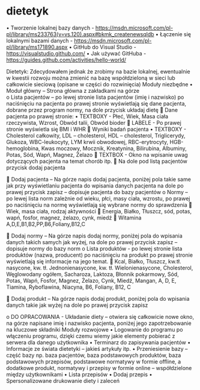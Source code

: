 # dietetyk

•	Tworzenie lokalnej bazy danych - https://msdn.microsoft.com/pl-pl/library/ms233763(v=vs.120).aspx#bkmk_createnewsqldb
•	Łączenie się lokalnymi bazami danych - https://msdn.microsoft.com/pl-pl/library/ms171890.aspx
•	GitHub do Visual Studio - https://visualstudio.github.com/
•	Jak używać GitHuba - https://guides.github.com/activities/hello-world/

Dietetyk:
Zdecydowałem jednak że zrobimy na bazie lokalnej, ewentualnie w kwestii rozwoju można zmienić na bazę współdzieloną w sieci lub całkowicie sieciową (opisane w części do rozwinięcia)
Moduły niezbędne
•	Moduł główny – Strona główna z zakładkami na górze  
o	Lista pacjentów – po lewej stronie lista pacjentów (imię i nazwisko) po naciśnięciu na pacjenta po prawej stronie wyświetlają się dane pacjenta, dobrane przez program normy, na dole przycisk układaj dietę
	Dane pacjenta po prawej stronie:
•	TEXTBOXY - Płeć, Wiek, Masa ciała rzeczywista, Wzrost, Obwód talii, Obwód bioder
	LABELE - Po prawej stronie wyświetla się BMI i WHR
	Wyniki badań pacjenta
•	TEXTBOXY - Cholesterol całkowity, LDL – cholesterol, HDL – cholesterol, Triglicerydy, Glukoza, WBC-leukocyty, LYM krwii obwodowej, RBC-erytrocyty, HGB-hemoglobina, Kwas moczowy, Mocznik, Kreatynina, Bilirubina, Albuminy, Potas, Sód, Wapń, Magnez, Żelazo
	TEXTBOX - Okno na wpisanie uwag dotyczących pacjenta na temat chorób itp.
	Na dole pod listą pacjentów przycisk dodaj pacjenta

	Dodaj pacjenta – Na górze napis dodaj pacjenta, poniżej pola takie same jak  przy wyświetlaniu pacjenta do wpisania danych pacjenta na dole po prawej przycisk zapisz – dopisuje pacjenta do bazy pacjentów
o	Normy – po lewej lista norm zależnie od wieku, płci, masy ciała, wzrostu, po prawej po naciśnięciu na normę wyświetlają się wybrane normy do sprawdzenia
	Wiek, masa ciała, rodzaj aktywności
	Energia, Białko, Tłuszcz, sód, potas, wapń, fosfor, magnez, żelazo, cynk, miedź
	Witamina A,D,E,B1,B2,PP,B6,Foliany,B12,C

	Dodaj normy – Na górze napis dodaj normy, poniżej pola do wpisania danych takich samych jak wyżej, na dole po prawej przycisk zapisz – dopisuje normy do bazy norm
o	Lista produktów - po lewej stronie lista produktów (nazwa, producent) po naciśnięciu na produkt po prawej stronie wyświetlają się informacje na jego temat.
	Kcal, Białko, Tłuszcz, kw.tł. nasycone, kw. tł. Jednonienasycone, kw. tł. Wielonienasycone, Cholesterol, Węglowodany ogółem, Sacharoza, Laktoza, Błonnik pokarmowy, Sód, Potas, Wapń, Fosfor, Magnez, Żelazo, Cynk, Miedź, Mangan, A, D, E, Tiamina, Ryboflawina, Niacyna, B6, Foliany, B12, C

	Dodaj produkt – Na górze napis dodaj produkt, poniżej pola do wpisania danych takie jak wyżej na dole po prawej przycisk zapisz



o	DO OPRACOWANIA - Układanie diety – otwiera się całkowicie nowe okno, na górze napisane imię i nazwisko pacjenta, poniżej jego zapotrzebowanie na kluczowe składniki
Moduły rozwojowe
•	Logowanie do programu po włączeniu programu, dzięki czemu wiemy jakie elementy pobierać z serwera dla danego użytkownika
•	Terminarz do zapisywania pacjentów
•	Informacje ze świata dietetyki – jakieś artykuły itp.
•	Przeniesienie bazy – część bazy np. baza pacjentów, baza podstawowych produktów, baza podstawowych przepisów, podstawowe normatywy w formie offline, a dodatkowe produkt, normatywy i przepisy w formie online – współdzielone między użytkownikami
•	Lista przepisów
•	Dodaj przepis
•	Spersonalizowane drukowanie diety i zaleceń
